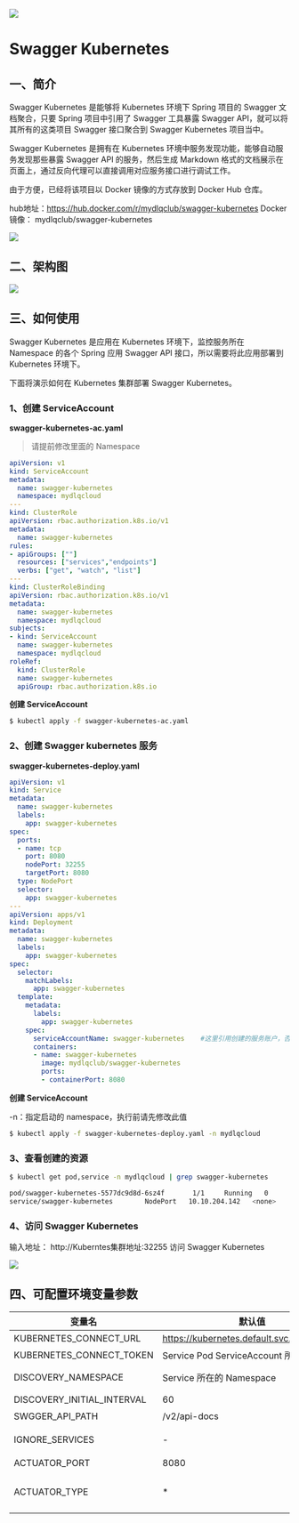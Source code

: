 ![](http://ww1.sinaimg.cn/large/007vhU0ely1g47xglqna6j30qy09rtb5.jpg)

# Swagger Kubernetes

## 一、简介

Swagger Kubernetes 是能够将 Kubernetes 环境下 Spring 项目的 Swagger 文档聚合，只要 Spring 项目中引用了 Swagger 工具暴露 Swagger API，就可以将其所有的这类项目 Swagger 接口聚合到 Swagger Kubernetes 项目当中。

Swagger Kubernetes 是拥有在 Kubernetes 环境中服务发现功能，能够自动服务发现那些暴露 Swagger API 的服务，然后生成 Markdown 格式的文档展示在页面上，通过反向代理可以直接调用对应服务接口进行调试工作。

由于方便，已经将该项目以 Docker 镜像的方式存放到 Docker Hub 仓库。

hub地址：https://hub.docker.com/r/mydlqclub/swagger-kubernetes
Docker镜像： mydlqclub/swagger-kubernetes

![](http://ww1.sinaimg.cn/large/007vhU0ely1g3qeczucrij30qe0k174p.jpg)

## 二、架构图

![](http://ww1.sinaimg.cn/large/007vhU0ely1g49t2mpc6tj30rs0bugmi.jpg)

## 三、如何使用

Swagger Kubernetes 是应用在 Kubernetes 环境下，监控服务所在 Namespace 的各个 Spring 应用 Swagger API 接口，所以需要将此应用部署到 Kubernetes 环境下。

下面将演示如何在 Kubernetes 集群部署 Swagger Kubernetes。

### 1、创建 ServiceAccount

**swagger-kubernetes-ac.yaml**

> 请提前修改里面的 Namespace

```yaml
apiVersion: v1
kind: ServiceAccount
metadata:
  name: swagger-kubernetes
  namespace: mydlqcloud
---
kind: ClusterRole
apiVersion: rbac.authorization.k8s.io/v1
metadata:
  name: swagger-kubernetes
rules:
- apiGroups: [""]
  resources: ["services","endpoints"]
  verbs: ["get", "watch", "list"]
---
kind: ClusterRoleBinding
apiVersion: rbac.authorization.k8s.io/v1
metadata:
  name: swagger-kubernetes
  namespace: mydlqcloud
subjects:
- kind: ServiceAccount
  name: swagger-kubernetes
  namespace: mydlqcloud
roleRef:
  kind: ClusterRole
  name: swagger-kubernetes
  apiGroup: rbac.authorization.k8s.io
```

**创建 ServiceAccount**

```bash
$ kubectl apply -f swagger-kubernetes-ac.yaml
```

### 2、创建 Swagger kubernetes 服务

**swagger-kubernetes-deploy.yaml**

```yaml
apiVersion: v1
kind: Service
metadata:
  name: swagger-kubernetes
  labels:
    app: swagger-kubernetes
spec:
  ports:
  - name: tcp
    port: 8080
    nodePort: 32255
    targetPort: 8080
  type: NodePort
  selector:
    app: swagger-kubernetes
---
apiVersion: apps/v1
kind: Deployment
metadata:
  name: swagger-kubernetes
  labels:
    app: swagger-kubernetes
spec:
  selector:
    matchLabels:
      app: swagger-kubernetes
  template:
    metadata:
      labels:
        app: swagger-kubernetes
    spec:
      serviceAccountName: swagger-kubernetes    #这里引用创建的服务账户，否则可能没有读取服务所在 Namespace 的权限
      containers:
      - name: swagger-kubernetes
        image: mydlqclub/swagger-kubernetes
        ports:
        - containerPort: 8080
```

**创建 ServiceAccount**

-n：指定启动的 namespace，执行前请先修改此值

```bash
$ kubectl apply -f swagger-kubernetes-deploy.yaml -n mydlqcloud
```

### 3、查看创建的资源

```bash
$ kubectl get pod,service -n mydlqcloud | grep swagger-kubernetes

pod/swagger-kubernetes-5577dc9d8d-6sz4f       1/1     Running   0     
service/swagger-kubernetes        NodePort   10.10.204.142   <none>        8080:32255/TCP  
```

### 4、访问 Swagger Kubernetes

输入地址： http://Kuberntes集群地址:32255 访问 Swagger Kubernetes

![](http://ww1.sinaimg.cn/large/007vhU0ely1g47ly6vu4uj30v60clgm4.jpg)

## 四、可配置环境变量参数

变量名 | 默认值 |描述
---|----|---
KUBERNETES_CONNECT_URL | https://kubernetes.default.svc.cluster.local |Kubernetes API 地址
KUBERNETES_CONNECT_TOKEN | Service Pod ServiceAccount 所拥有的权限 | KUBERNETES_CONNECT_TOKEN
DISCOVERY_NAMESPACE | Service 所在的 Namespace | Swagger 聚合文档的 Kubernetes Namespace
DISCOVERY_INITIAL_INTERVAL | 60 | 服务发现的更新间隔，推荐60秒
SWGGER_API_PATH | /v2/api-docs | 应用 Swagger API 地址
IGNORE_SERVICES | - | 默认的忽略列表，例如设置为"service1,service2,......"
ACTUATOR_PORT | 8080 | SpringBoot management 端口设置 
ACTUATOR_TYPE | * | SpringBoot Actuator 暴露的参数，可以设置为 health,info,env,metrics,prometheus....

